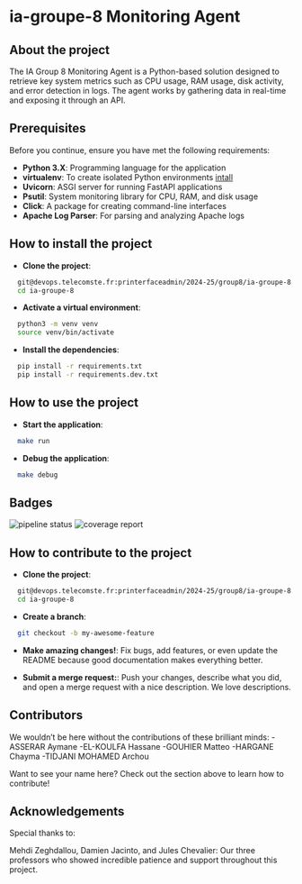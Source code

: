 # **ia-groupe-8 Monitoring Agent**

## About the project

The IA Group 8 Monitoring Agent is a Python-based solution designed to retrieve key system metrics such as CPU usage, RAM usage, disk activity, and error detection in logs. The agent works by gathering data in real-time and exposing it through an API. 

## Prerequisites

Before you continue, ensure you have met the following requirements:

- **Python 3.X**: Programming language for the application
- **virtualenv**: To create isolated Python environments [intall](https://virtualenv.pypa.io/en/latest/installation.html)
- **Uvicorn**: ASGI server for running FastAPI applications
- **Psutil**: System monitoring library for CPU, RAM, and disk usage
- **Click**: A package for creating command-line interfaces
- **Apache Log Parser**: For parsing and analyzing Apache logs


## How to install the project

- **Clone the project**:
```sh
  git@devops.telecomste.fr:printerfaceadmin/2024-25/group8/ia-groupe-8.git
  cd ia-groupe-8
```

- **Activate a virtual environment**:
```sh
  python3 -m venv venv
  source venv/bin/activate
```

- **Install the dependencies**:
```sh
  pip install -r requirements.txt
  pip install -r requirements.dev.txt
```

## How to use the project
- **Start the application**:
```sh
  make run
```

- **Debug the application**:
```sh
  make debug
```

## Badges

![pipeline status](https://devops.telecomste.fr/printerfaceadmin/2024-25/group8/ia-groupe-8/badges/main/pipeline.svg)
![coverage report](https://devops.telecomste.fr/printerfaceadmin/2024-25/group8/ia-groupe-8/badges/main/coverage.svg)

## How to contribute to the project

- **Clone the project**:
```sh
  git@devops.telecomste.fr:printerfaceadmin/2024-25/group8/ia-groupe-8.git
  cd ia-groupe-8
```

- **Create a branch**:
```sh
  git checkout -b my-awesome-feature
```

- **Make amazing changes!**:
Fix bugs, add features, or even update the README because good documentation makes everything better.

- **Submit a merge request:**:
Push your changes, describe what you did, and open a merge request with a nice description. We love descriptions.


## Contributors

We wouldn’t be here without the contributions of these brilliant minds:
-ASSERAR Aymane
-EL-KOULFA Hassane
-GOUHIER Matteo
-HARGANE Chayma
-TIDJANI MOHAMED Archou

Want to see your name here? Check out the section above to learn how to contribute!

## Acknowledgements

Special thanks to:

Mehdi Zeghdallou, Damien Jacinto, and Jules Chevalier: Our three professors who showed incredible patience and support throughout this project.